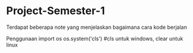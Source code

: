 # Project-Semester-1
Terdapat beberapa note yang menjelaskan bagaimana cara kode berjalan

Penggunaan 
import os
os.system('cls') #cls untuk windows, clear untuk linux
